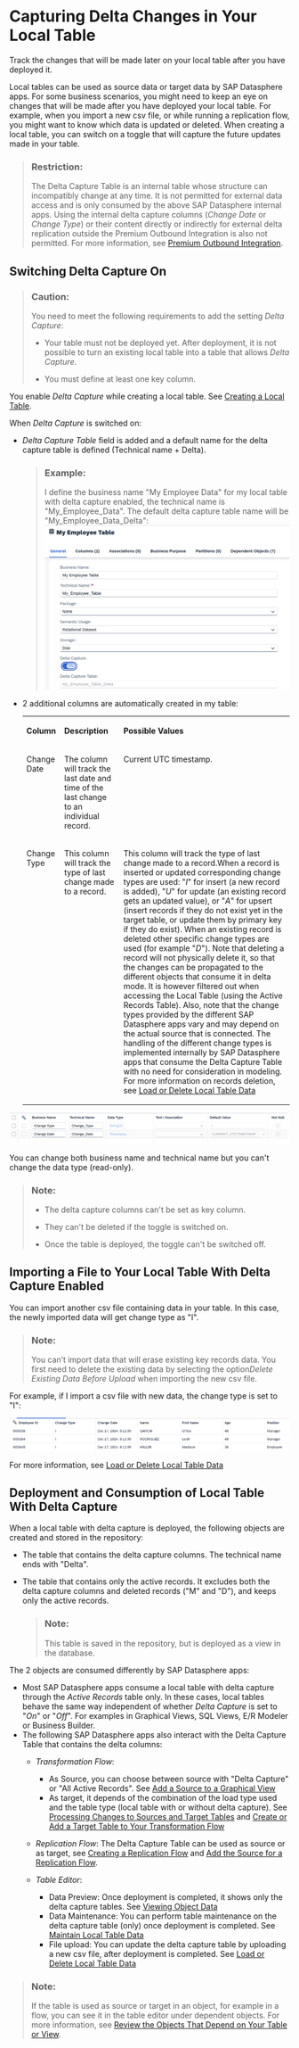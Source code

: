 <!-- loio154bdffb35814d5481d1f6de143a6b9e -->

# Capturing Delta Changes in Your Local Table

Track the changes that will be made later on your local table after you have deployed it.

Local tables can be used as source data or target data by SAP Datasphere apps. For some business scenarios, you might need to keep an eye on changes that will be made after you have deployed your local table. For example, when you import a new csv file, or while running a replication flow, you might want to know which data is updated or deleted. When creating a local table, you can switch on a toggle that will capture the future updates made in your table.

> ### Restriction:  
> The Delta Capture Table is an internal table whose structure can incompatibly change at any time. It is not permitted for external data access and is only consumed by the above SAP Datasphere internal apps. Using the internal delta capture columns \(*Change Date* or *Change Type*\) or their content directly or indirectly for external delta replication outside the Premium Outbound Integration is also not permitted. For more information, see [Premium Outbound Integration](https://blogs.sap.com/2023/11/16/replication-flow-blog-series-part-2-premium-outbound-integration/).



<a name="loio154bdffb35814d5481d1f6de143a6b9e__section_uz2_bcm_2yb"/>

## Switching Delta Capture On

> ### Caution:  
> You need to meet the following requirements to add the setting *Delta Capture*:
> 
> -   Your table must not be deployed yet. After deployment, it is not possible to turn an existing local table into a table that allows *Delta Capture*.
> 
> -   You must define at least one key column.

You enable *Delta Capture* while creating a local table. See [Creating a Local Table](creating-a-local-table-2509fe4.md).

When *Delta Capture* is switched on:

-   *Delta Capture Table* field is added and a default name for the delta capture table is defined \(Technical name + Delta\).

    > ### Example:  
    > I define the business name "My Employee Data" for my local table with delta capture enabled, the technical name is "My\_Employee\_Data". The default delta capture table name will be "My\_Employee\_Data\_Delta": ![](images/Delta_Capture_Table_Name_9f1a8fe.png)

-   2 additional columns are automatically created in my table:


    <table>
    <tr>
    <th valign="top">

    Column
    
    </th>
    <th valign="top">

    Description
    
    </th>
    <th valign="top">

    Possible Values
    
    </th>
    </tr>
    <tr>
    <td valign="top">
    
    Change Date 
    
    </td>
    <td valign="top">
    
    The column will track the last date and time of the last change to an individual record.
    
    </td>
    <td valign="top">
    
    Current UTC timestamp. 
    
    </td>
    </tr>
    <tr>
    <td valign="top">
    
    Change Type
    
    </td>
    <td valign="top">
    
    This column will track the type of last change made to a record.
    
    </td>
    <td valign="top">
    
    This column will track the type of last change made to a record.When a record is inserted or updated corresponding change types are used: "*I*" for insert \(a new record is added\), "*U*" for update \(an existing record gets an updated value\), or "*A*" for upsert \(insert records if they do not exist yet in the target table, or update them by primary key if they do exist\). When an existing record is deleted other specific change types are used \(for example "*D*"\). Note that deleting a record will not physically delete it, so that the changes can be propagated to the different objects that consume it in delta mode. It is however filtered out when accessing the Local Table \(using the Active Records Table\). Also, note that the change types provided by the different SAP Datasphere apps vary and may depend on the actual source that is connected. The handling of the different change types is implemented internally by SAP Datasphere apps that consume the Delta Capture Table with no need for consideration in modeling. For more information on records deletion, see [Load or Delete Local Table Data](load-or-delete-local-table-data-870401f.md)
    
    </td>
    </tr>
    </table>
    

![](images/Additional_CDC_Columns_ec90849.png)

You can change both business name and technical name but you can't change the data type \(read-only\).

> ### Note:  
> -   The delta capture columns can't be set as key column.
> 
> -   They can't be deleted if the toggle is switched on.
> -   Once the table is deployed, the toggle can't be switched off.



<a name="loio154bdffb35814d5481d1f6de143a6b9e__section_pbf_qfm_2yb"/>

## Importing a File to Your Local Table With Delta Capture Enabled

You can import another csv file containing data in your table. In this case, the newly imported data will get change type as "I".

> ### Note:  
> You can’t import data that will erase existing key records data. You first need to delete the existing data by selecting the option*Delete Existing Data Before Upload* when importing the new csv file.

For example, if I import a csv file with new data, the change type is set to "I":

![](images/Delta_Local_Table_Insert_984554b.png)

For more information, see [Load or Delete Local Table Data](load-or-delete-local-table-data-870401f.md)



<a name="loio154bdffb35814d5481d1f6de143a6b9e__section_sxm_bgm_2yb"/>

## Deployment and Consumption of Local Table With Delta Capture

When a local table with delta capture is deployed, the following objects are created and stored in the repository:

-   The table that contains the delta capture columns. The technical name ends with "Delta".

-   The table that contains only the active records. It excludes both the delta capture columns and deleted records \("M" and "D"\), and keeps only the active records.

    > ### Note:  
    > This table is saved in the repository, but is deployed as a view in the database.


The 2 objects are consumed differently by SAP Datasphere apps:

-   Most SAP Datasphere apps consume a local table with delta capture through the *Active Records* table only. In these cases, local tables behave the same way independent of whether *Delta Capture* is set to "*On*" or "*Off*". For examples in Graphical Views, SQL Views, E/R Modeler or Business Builder.
-   The following SAP Datasphere apps also interact with the Delta Capture Table that contains the delta columns:
    -   *Transformation Flow*:
        -   As Source, you can choose between source with "Delta Capture" or "All Active Records". See [Add a Source to a Graphical View](../add-a-source-to-a-graphical-view-1eee180.md)
        -   As target, it depends of the combination of the load type used and the table type \(local table with or without delta capture\). See [Processing Changes to Sources and Target Tables](../processing-changes-to-sources-and-target-tables-705292c.md) and [Create or Add a Target Table to Your Transformation Flow](../create-or-add-a-target-table-to-your-transformation-flow-0950746.md) 

    -   *Replication Flow*: The Delta Capture Table can be used as source or as target, see [Creating a Replication Flow](creating-a-replication-flow-25e2bd7.md) and [Add the Source for a Replication Flow](add-the-source-for-a-replication-flow-7496380.md).
    -   *Table Editor*:
        -   Data Preview: Once deployment is completed, it shows only the delta capture tables. See [Viewing Object Data](../viewing-object-data-b338e4a.md)
        -   Data Maintenance: You can perform table maintenance on the delta capture table \(only\) once deployment is completed. See [Maintain Local Table Data](maintain-local-table-data-4bd5e64.md)
        -   File upload: You can update the delta capture table by uploading a new csv file, after deployment is completed. See [Load or Delete Local Table Data](load-or-delete-local-table-data-870401f.md)



> ### Note:  
> If the table is used as source or target in an object, for example in a flow, you can see it in the table editor under dependent objects. For more information, see [Review the Objects That Depend on Your Table or View](../review-the-objects-that-depend-on-your-table-or-view-ecac5fd.md).

